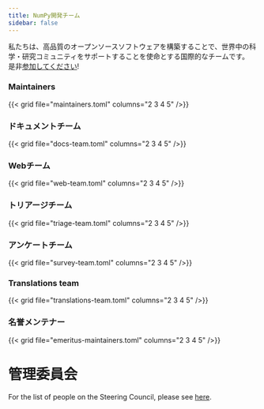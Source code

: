 ```yaml
---
title: NumPy開発チーム
sidebar: false
---
```


私たちは、高品質のオープンソースソフトウェアを構築することで、世界中の科学・研究コミュニティをサポートすることを使命とする国際的なチームです。 是非[参加してください](/ja/contribute)!

### Maintainers

{{< grid file="maintainers.toml" columns="2 3 4 5" />}}

### ドキュメントチーム

{{< grid file="docs-team.toml" columns="2 3 4 5" />}}

### Webチーム

{{< grid file="web-team.toml" columns="2 3 4 5" />}}

### トリアージチーム

{{< grid file="triage-team.toml" columns="2 3 4 5" />}}

### アンケートチーム

{{< grid file="survey-team.toml" columns="2 3 4 5" />}}

### Translations team

{{< grid file="translations-team.toml" columns="2 3 4 5" />}}

### 名誉メンテナー

{{< grid file="emeritus-maintainers.toml" columns="2 3 4 5" />}}

# 管理委員会

For the list of people on the Steering Council, please see [here](https://numpy.org/devdocs/dev/governance/people.html).
